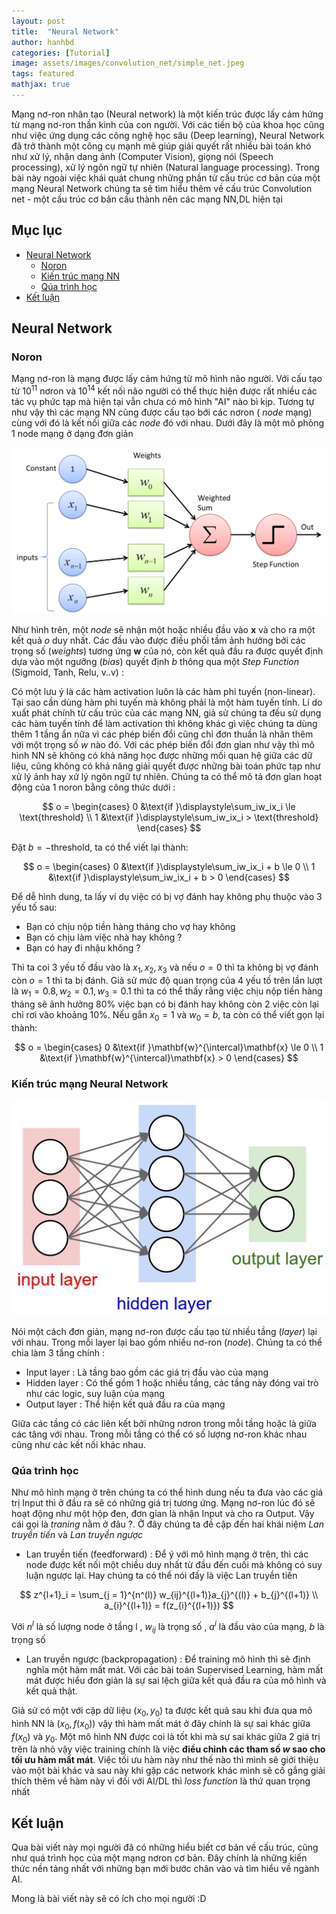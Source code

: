 ```yaml
---
layout: post
title:  "Neural Network"
author: hanhbd
categories: [Tutorial]
image: assets/images/convolution_net/simple_net.jpeg
tags: featured
mathjax: true
---
```

Mạng nơ-ron nhân tạo (Neural network) là một kiến trúc được lấy cảm hứng từ mạng nơ-ron thần kinh của con người. Với các tiến bộ của khoa học cũng như việc ứng dụng các công nghệ học sâu (Deep learning), Neural Network đã trở thành một công cụ mạnh mẽ giúp giải quyết rất nhiều bài toán khó như xử lý, nhận dang ảnh (Computer Vision), giọng nói (Speech processing), xử lý ngôn ngữ tự nhiên (Natural language processing).
Trong bài này ngoài việc khái quát chung những phần tử cấu trúc cơ bản của một mạng Neural Network chúng ta sẽ tìm hiểu thêm về cấu trúc Convolution net - một cấu trúc cơ bản cấu thành nên các mạng NN,DL hiện tại

## Mục lục 
* [Neural Network](#neuralnet)  
    * [Noron](#Noron)  
    * [Kiến trúc mạng NN](#NNarchitecture)
    * [Qúa trình học ](#LearningNN)
* [Kết luận](#summary)

<a name="neuralnet"></a>
## Neural Network  
<a name="Noron"></a>
### Noron  

Mạng nơ-ron là mạng được lấy cảm hứng từ mô hình não người. Với cấu tạo từ $10^{11}$ nơron và $10^{14}$ kết nối não người có thể thực hiện được rất nhiều các tác vụ phức tạp mà hiện tại vẫn chưa có mô hình "AI" nào bì kịp. Tương tự như vậy thì các mạng NN cũng được cấu tạo bới các nơron ( *node* mạng) cùng với đó là kết nối giữa các *node* đó với nhau. Dưới đây là một mô phỏng 1 node mạng ở dạng đơn giản 

![](../assets/images/convolution_net/perceptrons.png)

Như hình trên, một *node* sẽ nhận một hoặc nhiều đầu vào $\mathbf{x}$ và cho ra một kết quả $o$ duy nhất. Các đầu vào được điều phối tầm ảnh hưởng bởi các trọng số (*weights*) tương ứng $\mathbf{w}$ của nó, còn kết quả đầu ra được quyết định dựa vào một ngưỡng (*bias*) quyết định $b$ thông qua một *Step Function* (Sigmoid, Tanh, Relu, v..v) :

Có một lưu ý là các hàm activation luôn là các hàm phi tuyến (non-linear). Tại sao cần dùng hàm phi tuyến mà không phải là một hàm tuyến tính. Lí do xuất phát chính từ cấu trúc của các mạng NN, giả sử chúng ta đều sử dụng các hàm tuyến tính để làm activation thì không khác gì việc chúng ta dùng thêm 1 tầng ẩn nữa vì các phép biến đổi cũng chỉ đơn thuần là nhân thêm với một trọng số $w$ nào đó. Với các phép biến đổi đơn gỉan như vậy thì mô hình NN sẽ không có khả năng học được những mối quan hệ giữa các dữ liệu, cũng không có khả năng giải quyết được những bài toán phức tạp như xử lý ảnh hay xử lý ngôn ngữ tự nhiên. Chúng ta có thể mô tả đơn gỉan hoạt động của 1 noron bằng công thức dưới : 

$$
o = \begin{cases} 0 &\text{if }\displaystyle\sum_iw_ix_i \le \text{threshold} 
\\ 
1 &\text{if }\displaystyle\sum_iw_ix_i > \text{threshold} \end{cases}
$$

Đặt $b=-\text{threshold}$, ta có thể viết lại thành:

$$
o = \begin{cases} 0 &\text{if }\displaystyle\sum_iw_ix_i + b \le 0
\\
1 &\text{if }\displaystyle\sum_iw_ix_i + b > 0 \end{cases}
$$

Để dễ hình dung, ta lấy ví dụ việc có bị vợ đánh hay không phụ thuộc vào 3 yếu tố sau:

* Bạn có chịu nộp tiền hàng tháng cho vợ hay không
* Bạn có chịu làm việc nhà hay không ?
* Bạn có hay đi nhậu không ? 

Thì ta coi 3 yếu tố đầu vào là $x_1, x_2, x_3$ và nếu $o=0$ thì ta không bị vợ đánh còn $o=1$ thì ta bị đánh. Giả sử mức độ quan trọng của 4 yếu tố trên lần lượt là $w_1=0.8, w_2=0.1, w_3=0.1$ thì ta có thể thấy rằng việc chịu nộp tiền hàng tháng sẽ ảnh hưởng 80% việc bạn có bị đánh hay không còn 2 việc còn lại chỉ rơi vào khoảng 10%.
Nếu gắn $x_0=1$ và $w_0=b$, ta còn có thể viết gọn lại thành:

$$
o = \begin{cases} 0 &\text{if }\mathbf{w}^{\intercal}\mathbf{x} \le 0 \\ 1 &\text{if }\mathbf{w}^{\intercal}\mathbf{x} > 0 \end{cases}
$$

<a name="NNarchitecture"></a>
### Kiến trúc mạng Neural Network
![](../assets/images/convolution_net/neural_net_architecture.jpeg)

Nói một cách đơn giản, mạng nơ-ron được cấu tạo từ nhiều tầng (*layer*) lại với nhau. Trong mỗi layer lại bao gồm nhiều nơ-ron (*node*). Chúng ta có thể chia làm 3 tầng chính :

* Input layer : Là tầng bao gồm các giá trị đầu vào của mạng
* Hidden layer : Có thể gồm 1 hoặc nhiều tầng, các tầng này đóng vai trò như các logic, suy luận của mạng
* Output layer : Thể hiện kết quả đầu ra của mạng

Giữa các tầng có các liên kết bởi những nơron trong mỗi tầng hoặc là giữa các tâng với nhau. Trong mỗi tầng có thể có số lượng nơ-ron khác nhau cũng như các kết nối khác nhau.

<a name="LearningNN"></a>
### Qúa trình học 
Như mô hình mạng ở trên chúng ta có thể hình dung nếu ta đưa vào các giá trị Input thì ở đầu ra sẽ có những giá trị tương ứng. Mạng nơ-ron lúc đó sẽ hoạt động như một hộp đen, đơn gỉan là nhận Input và cho ra Output. Vậy cái gọi là *traning* nằm ở đâu ?. Ở đây chúng ta đề cập đến hai khái niệm *Lan truyền tiến* và *Lan truyền ngược*

* Lan truyền tiến (feedforward) : Để ý với mô hình mạng ở trên, thì các node được kết nối một chiều duy nhất từ đầu đến cuối mà không có suy luận ngược lại. Hay chúng ta có thể nói đấy là việc Lan truyền tiến

$$
z^{l+1}_i = \sum_{j = 1}^{n^(l)} w_{ij}^{(l+1)}a_{j}^{(l)} + b_{j}^{(l+1)}
\\
a_{i}^{(l+1)} = f(z_{i}^{(l+1)}) 
$$

Với $n^{l}$ là số lượng node ở tầng l , $w_{ij}$ là trọng số , $a^{i}$ là đầu vào của mạng, $b$ là trọng số

* Lan truyền ngược (backpropagation) : Để training mô hình thì sẽ định nghĩa một hàm mất mát. Với các bài toán Supervised Learning, hàm mất mát được hiểu đơn giản là sự sai lệch giữa kết quả đầu ra của mô hình và kết quả thật. 

Giả sử có một với cặp dữ liệu $(x_{0}, y_{0})$ ta được kết quả sau khi đưa qua mô hình NN là $(x_{0}, f(x_{0}))$ vậy thì hàm mất mát ở đây chính là sự sai khác giữa $f(x_{0})$ và $y_{0}$. Một mô hình NN được coi là tốt khi mà sự sai khác giữa 2 giá trị trên là nhỏ vậy việc training chính là việc **điều chỉnh các tham số $w$ sao cho tối ưu hàm mất mát**. Việc tối ưu hàm này như thế nào thì mình sẽ giới thiệu vào một bài khác và sau này khi gặp các network khác mình sẽ cố gắng giải thích thêm về hàm này vì đối với AI/DL thì *loss function* là thứ quan trọng nhất 

<a name="summary"></a>
## Kết luận
Qua bài viết này mọi người đã có những hiểu biết cơ bản về cấu trúc, cũng như quá trình học của một mạng nơron cơ bản. Đây chính là những kiến thức nền tảng nhất với những bạn mới bước chân vào và tìm hiểu về ngành AI. 

Mong là bài viết này sẽ có ích cho mọi người :D 